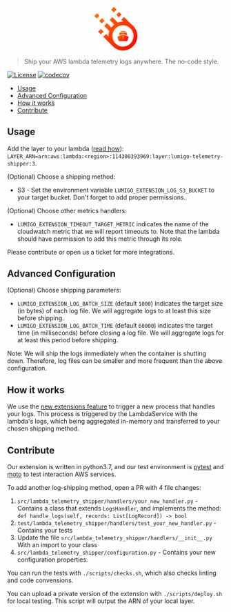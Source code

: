<p align="center">
 <img width="20%" height="20%" src="./logo.svg">
</p>

> Ship your AWS lambda telemetry logs anywhere. The no-code style.


[![License](https://img.shields.io/badge/License-Apache%202.0-blue.svg)](https://opensource.org/licenses/Apache-2.0)
[![codecov](https://codecov.io/gh/lumigo-io/lambda-telemetry-shipper/branch/main/graph/badge.svg?token=3Sv1vOyN8W)](https://codecov.io/gh/lumigo-io/lambda-telemetry-shipper)

- [Usage](#usage)
- [Advanced Configuration](#advanced-configuration)
- [How it works](#how-it-works)
- [Contribute](#contribute)

## Usage

Add the layer to your lambda ([read how](https://docs.aws.amazon.com/lambda/latest/dg/configuration-layers.html#configuration-layers-using)): <br />
`LAYER_ARN=arn:aws:lambda:<region>:114300393969:layer:lumigo-telemetry-shipper:3`.

(Optional) Choose a shipping method:
* S3 - Set the environment variable `LUMIGO_EXTENSION_LOG_S3_BUCKET` to your target bucket. Don't forget to add proper permissions.

(Optional) Choose other metrics handlers:
* `LUMIGO_EXTENSION_TIMEOUT_TARGET_METRIC` indicates the name of the cloudwatch metric that we will report timeouts to. Note that the lambda should have permission to add this metric through its role.


Please contribute or open us a ticket for more integrations.


## Advanced Configuration

(Optional) Choose shipping parameters:
* `LUMIGO_EXTENSION_LOG_BATCH_SIZE` (default `1000`) indicates the target size (in bytes) of each log file. We will aggregate logs to at least this size before shipping.
* `LUMIGO_EXTENSION_LOG_BATCH_TIME` (default `60000`) indicates the target time (in milliseconds) before closing a log file. We will aggregate logs for at least this period before shipping.

Note: We will ship the logs immediately when the container is shutting down. Therefore, log files can be smaller and more frequent than the above configuration.

## How it works

We use the [new extensions feature](https://lumigo.io/blog/aws-lambda-extensions-what-are-they-and-why-do-they-matter/) to trigger a new process that handles your logs.
This process is triggered by the LambdaService with the lambda's logs, which being aggregated in-memory and transferred to your chosen shipping method.

## Contribute

Our extension is written in python3.7, and our test environment is [pytest](
https://pytest.org/) and [moto](https://github.com/spulec/moto) to test interaction AWS services.

To add another log-shipping method, open a PR with 4 file changes:
1. `src/lambda_telemetry_shipper/handlers/your_new_handler.py` - Contains a class that extends `LogsHandler`, and implements the method: `def handle_logs(self, records: List[LogRecord]) -> bool`
2. `test/lambda_telemetry_shipper/handlers/test_your_new_handler.py` - Contains your tests
3. Update the file `src/lambda_telemetry_shipper/handlers/__init__.py` With an import to your class
4. `src/lambda_telemetry_shipper/configuration.py` - Contains your new configuration properties.

You can run the tests with `./scripts/checks.sh`, which also checks linting and code convensions.

You can upload a private version of the extension with `./scripts/deploy.sh` for local testing. This script will output the ARN of your local layer.
